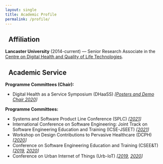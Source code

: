 ```yaml
---
layout: single
title: Academic Profile
permalink: /profile/
---
```

<!-- markdownlint-disable MD033 -->

## <i class="fas fa-university fa-fw" aria-hidden="true" style="margin-right:.5em;"></i>Affiliation

**Lancaster University** (2014-current) &mdash; Senior Research Associate in the [Centre on Digital Health and Quality of Life Technologies](https://www.digitalhealthlancaster.xyz/).

## <i class="fas fa-users fa-fw" aria-hidden="true" style="margin-right:.5em;"></i>Academic Service

__Programme Committees (Chair):__

- Digital Health as a Service Symposium (DHaaSS) _[[Posters and Demo Chair 2020](https://conferences.computer.org/services/2020/symposia/dhaass.html)]_

__Programme Committees:__

- Systems and Software Product Line Conference (SPLC) _[[2021](https://splc2021.net/committees/program-committees)]_
- International Conference on Software Engineering: Joint Track on Software Engineering Education and Training (ICSE-JSEET) _[[2021](https://conf.researchr.org/committee/icse-2021/icse-2021-software-engineering-in-education-and-training-program-committee)]_
- Workshop on Design Contributions to Pervasive Healthcare (DCPH) _[[2020](https://pervasivehealth.org/design-contributions-pervasive-healthcare-workshop/)]_
- Conference on Software Engineering Education and Training (CSEE&T) _[[2019](https://hicss.hawaii.edu/tracks-54/software-engineering-education/), [2020](https://ase.in.tum.de/cseet2020/index.php/program-committee/)]_
- Conference on Urban Internet of Things (Urb-IoT) _[[2019](https://urbaniot2019.eai-conferences.org/29-2/), [2020](https://urbaniot.eai-conferences.org/2020/technical-program-committee/)]_
